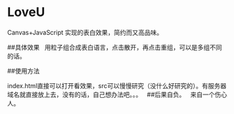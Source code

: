 # LoveU

Canvas+JavaScript 实现的表白效果，简约而又高品味。

##具体效果
 
用粒子组合成表白语言，点击散开，再点击重组，可以是多组不同的话。

##使用方法

index.html直接可以打开看效果，src可以慢慢研究（没什么好研究的）。有服务器域名就直接放上去，没有的话，自己想办法吧。。。
 
##后果自负。
 
来自一个伤心人。
 
